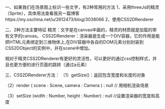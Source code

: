 一、如果我们在场景图上标识一些文字，有2种常用的方法
1、采用threeJs的精灵（Sprite），具体用法查看我另一篇博客https://my.oschina.net/u/2612473/blog/3038066
 2、使用CSS2DRenderer

二、2种方法主要特征
精灵：文字是在canvas中画的，精灵的材质就是加载的带有文字的canvas。
 CSS2DRenderer：渲染器是生成一个DIV容器，它的作用是能把HTML元素绑定到三维物体上,在DIV容器中各自的DOM元素分别封装到CSS2DObject的实例中，并在scene中增加。

相对于精灵CSS2DRenderer有更好的灵活性，可以更好的通过css控制样式，并且也更方便的进行页面的跳转（通过a元素）

三、CSS2DRenderer方法：
（1）getSize()：返回包含宽度和长度的对象

（2）render ( scene : Scene, camera : Camera ) : null    // 用相机渲染场景

（3）setSize (width : Number, height : Number) : null   //设置渲染器的宽度和高度